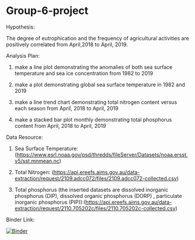 # Group-6-project
Hypothesis:

The degree of eutrophication and the frequency of agricultural activities are positively correlated from April,2018 to April, 2019.

Analysis Plan:

1. make a line plot demonstrating the anomalies of both sea surface temperature and sea ice concentration from 1982 to 2019

2. make a plot demonstrating global sea surface temperature in 1982 and 2019

3. make a line trend chart demonstrating total nitrogen content versus each season from April, 2018 to April, 2019

4. make a stacked bar plot monthly demonstrating total phosphorus content from April, 2018 to April, 2019


Data Resource:

1. Sea Surface Temperature: (https://www.esrl.noaa.gov/psd/thredds/fileServer/Datasets/noaa.ersst.v5/sst.mnmean.nc)

2. Total Nitrogen: (https://api.ereefs.aims.gov.au/data-extraction/request/2109.adcc072/files/2109.adcc072-collected.csv)

3. Total phosphorus (the inserted datasets are dissolved inorganic phosphorus (DIP), dissolved organic phosphorus (DORP) , particulate inorganic phosphorus (PIP)):(https://api.ereefs.aims.gov.au/data-extraction/request/2110.705202c/files/2110.705202c-collected.csv)

Binder Link:

[![Binder](https://mybinder.org/badge_logo.svg)](https://mybinder.org/v2/gh/Utime17chifan8/Group-6-project)
